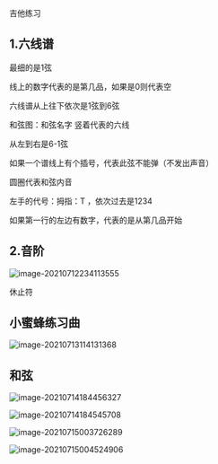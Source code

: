 吉他练习

## 1.六线谱

最细的是1弦

线上的数字代表的是第几品，如果是0则代表空

六线谱从上往下依次是1弦到6弦



和弦图：和弦名字 竖着代表的六线

从左到右是6-1弦

如果一个谱线上有个插号，代表此弦不能弹（不发出声音）

圆圈代表和弦内音

左手的代号：拇指：T ，依次过去是1234



如果第一行的左边有数字，代表的是从第几品开始

## 2.音阶

![image-20210712234113555](C:\Users\86157\AppData\Roaming\Typora\typora-user-images\image-20210712234113555.png)

休止符

## 小蜜蜂练习曲



![image-20210713114131368](C:\Users\86157\AppData\Roaming\Typora\typora-user-images\image-20210713114131368.png)

## 和弦

![image-20210714184456327](C:\Users\86157\AppData\Roaming\Typora\typora-user-images\image-20210714184456327.png)

![image-20210714184545708](C:\Users\86157\AppData\Roaming\Typora\typora-user-images\image-20210714184545708.png)

![image-20210715003726289](C:\Users\86157\AppData\Roaming\Typora\typora-user-images\image-20210715003726289.png)

![image-20210715004524906](C:\Users\86157\AppData\Roaming\Typora\typora-user-images\image-20210715004524906.png)

